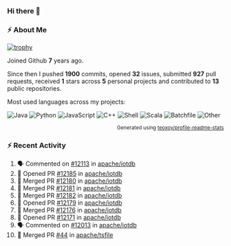 ### Hi there 👋

### :zap: About Me

[![trophy](https://github-profile-trophy.vercel.app/?username=HTHou&theme=onedark)](https://github.com/ryo-ma/github-profile-trophy)
   
Joined Github **7** years ago.

Since then I pushed **1900** commits, opened **32** issues, submitted **927** pull requests, received **1** stars across **5** personal projects and contributed to **13** public repositories.

Most used languages across my projects:

![Java](https://img.shields.io/static/v1?style=flat-square&label=%E2%A0%80&color=555&labelColor=%23b07219&message=Java%EF%B8%B195.9%25)
![Python](https://img.shields.io/static/v1?style=flat-square&label=%E2%A0%80&color=555&labelColor=%233572A5&message=Python%EF%B8%B10.9%25)
![JavaScript](https://img.shields.io/static/v1?style=flat-square&label=%E2%A0%80&color=555&labelColor=%23f1e05a&message=JavaScript%EF%B8%B10.6%25)
![C++](https://img.shields.io/static/v1?style=flat-square&label=%E2%A0%80&color=555&labelColor=%23f34b7d&message=C%2B%2B%EF%B8%B10.4%25)
![Shell](https://img.shields.io/static/v1?style=flat-square&label=%E2%A0%80&color=555&labelColor=%2389e051&message=Shell%EF%B8%B10.4%25)
![Scala](https://img.shields.io/static/v1?style=flat-square&label=%E2%A0%80&color=555&labelColor=%23c22d40&message=Scala%EF%B8%B10.3%25)
![Batchfile](https://img.shields.io/static/v1?style=flat-square&label=%E2%A0%80&color=555&labelColor=%23C1F12E&message=Batchfile%EF%B8%B10.2%25)
![Other](https://img.shields.io/static/v1?style=flat-square&label=%E2%A0%80&color=555&labelColor=%23ededed&message=Other%EF%B8%B10.8%25)

<p align="right"><sub>Generated using <a href="https://github.com/marketplace/actions/profile-readme-stats">teoxoy/profile-readme-stats</a></sub></p>


<!--![](https://github.com/HTHou/HTHou/blob/output/github-contribution-grid-snake.svg)-->

<!--![Haonan Hou's github stats](https://github-readme-stats.vercel.app/api?username=HTHou&count_private=true&show_icons=true&theme=onedark)-->

<!--![Haonan Hou's wakatime stats](https://github-readme-stats.vercel.app/api/wakatime?username=HTHou&layout=compact&theme=onedark)-->

<!--![Top Langs](https://github-readme-stats.vercel.app/api/top-langs/?username=HTHou&theme=onedark&layout=compact)-->

### :zap: Recent Activity
<!--START_SECTION:activity-->
1. 🗣 Commented on [#12113](https://github.com/apache/iotdb/pull/12113#issuecomment-2002886498) in [apache/iotdb](https://github.com/apache/iotdb)
2. 💪 Opened PR [#12185](https://github.com/apache/iotdb/pull/12185) in [apache/iotdb](https://github.com/apache/iotdb)
3. 🎉 Merged PR [#12180](https://github.com/apache/iotdb/pull/12180) in [apache/iotdb](https://github.com/apache/iotdb)
4. 🎉 Merged PR [#12181](https://github.com/apache/iotdb/pull/12181) in [apache/iotdb](https://github.com/apache/iotdb)
5. 🎉 Merged PR [#12182](https://github.com/apache/iotdb/pull/12182) in [apache/iotdb](https://github.com/apache/iotdb)
6. 💪 Opened PR [#12179](https://github.com/apache/iotdb/pull/12179) in [apache/iotdb](https://github.com/apache/iotdb)
7. 🎉 Merged PR [#12176](https://github.com/apache/iotdb/pull/12176) in [apache/iotdb](https://github.com/apache/iotdb)
8. 💪 Opened PR [#12171](https://github.com/apache/iotdb/pull/12171) in [apache/iotdb](https://github.com/apache/iotdb)
9. 🗣 Commented on [#12013](https://github.com/apache/iotdb/pull/12013#issuecomment-1996379164) in [apache/iotdb](https://github.com/apache/iotdb)
10. 🎉 Merged PR [#44](https://github.com/apache/tsfile/pull/44) in [apache/tsfile](https://github.com/apache/tsfile)
<!--END_SECTION:activity-->

<!--
**HTHou/HTHou** is a ✨ _special_ ✨ repository because its `README.md` (this file) appears on your GitHub profile.

Here are some ideas to get you started:

- 🔭 I’m currently working on ...
- 🌱 I’m currently learning ...
- 👯 I’m looking to collaborate on ...
- 🤔 I’m looking for help with ...
- 💬 Ask me about ...
- 📫 How to reach me: ...
- 😄 Pronouns: ...
- ⚡ Fun fact: ...
-->

